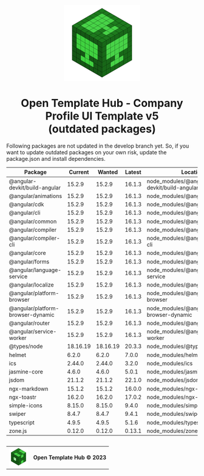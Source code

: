 <p align="center">
  <a href="https://opentemplatehub.com">
    <img src="https://raw.githubusercontent.com/open-template-hub/open-template-hub.github.io/master/assets/logo/ui/web-ui-logo.png" alt="Logo" width=200>
  </a>
</p>


<h1 align="center">
Open Template Hub - Company Profile UI Template v5
  <br/>
(outdated packages)
</h1>

Following packages are not updated in the develop branch yet. So, if you want to update outdated packages on your own risk, update the package.json and install dependencies.

| Package | Current | Wanted | Latest | Location |
| --- | --- | --- | --- | --- |
| @angular-devkit/build-angular | 15.2.9 | 15.2.9 | 16.1.3 | node_modules/@angular-devkit/build-angular |
| @angular/animations | 15.2.9 | 15.2.9 | 16.1.3 | node_modules/@angular/animations |
| @angular/cdk | 15.2.9 | 15.2.9 | 16.1.3 | node_modules/@angular/cdk |
| @angular/cli | 15.2.9 | 15.2.9 | 16.1.3 | node_modules/@angular/cli |
| @angular/common | 15.2.9 | 15.2.9 | 16.1.3 | node_modules/@angular/common |
| @angular/compiler | 15.2.9 | 15.2.9 | 16.1.3 | node_modules/@angular/compiler |
| @angular/compiler-cli | 15.2.9 | 15.2.9 | 16.1.3 | node_modules/@angular/compiler-cli |
| @angular/core | 15.2.9 | 15.2.9 | 16.1.3 | node_modules/@angular/core |
| @angular/forms | 15.2.9 | 15.2.9 | 16.1.3 | node_modules/@angular/forms |
| @angular/language-service | 15.2.9 | 15.2.9 | 16.1.3 | node_modules/@angular/language-service |
| @angular/localize | 15.2.9 | 15.2.9 | 16.1.3 | node_modules/@angular/localize |
| @angular/platform-browser | 15.2.9 | 15.2.9 | 16.1.3 | node_modules/@angular/platform-browser |
| @angular/platform-browser-dynamic | 15.2.9 | 15.2.9 | 16.1.3 | node_modules/@angular/platform-browser-dynamic |
| @angular/router | 15.2.9 | 15.2.9 | 16.1.3 | node_modules/@angular/router |
| @angular/service-worker | 15.2.9 | 15.2.9 | 16.1.3 | node_modules/@angular/service-worker |
| @types/node | 18.16.19 | 18.16.19 | 20.3.3 | node_modules/@types/node |
| helmet | 6.2.0 | 6.2.0 | 7.0.0 | node_modules/helmet |
| ics | 2.44.0 | 2.44.0 | 3.2.0 | node_modules/ics |
| jasmine-core | 4.6.0 | 4.6.0 | 5.0.1 | node_modules/jasmine-core |
| jsdom | 21.1.2 | 21.1.2 | 22.1.0 | node_modules/jsdom |
| ngx-markdown | 15.1.2 | 15.1.2 | 16.0.0 | node_modules/ngx-markdown |
| ngx-toastr | 16.2.0 | 16.2.0 | 17.0.2 | node_modules/ngx-toastr |
| simple-icons | 8.15.0 | 8.15.0 | 9.4.0 | node_modules/simple-icons |
| swiper | 8.4.7 | 8.4.7 | 9.4.1 | node_modules/swiper |
| typescript | 4.9.5 | 4.9.5 | 5.1.6 | node_modules/typescript |
| zone.js | 0.12.0 | 0.12.0 | 0.13.1 | node_modules/zone.js |

<table align="right"><tr><td><a href="https://opentemplatehub.com"><img src="https://raw.githubusercontent.com/open-template-hub/open-template-hub.github.io/master/assets/logo/brand-logo.png" width="50px" alt="oth"/></a></td><td><b>Open Template Hub © 2023</b></td></tr></table>

